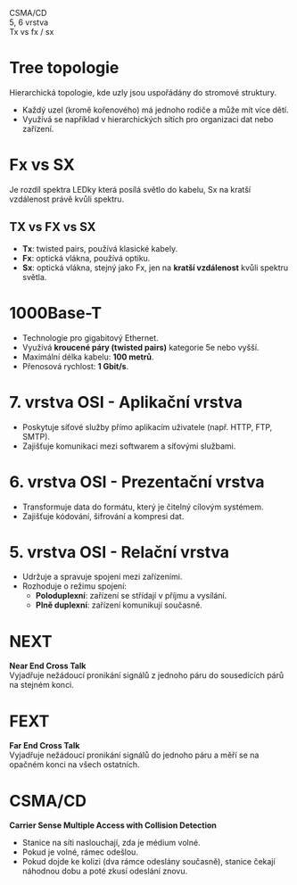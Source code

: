 CSMA/CD  
5, 6 vrstva  
Tx vs fx / sx

# Tree topologie
Hierarchická topologie, kde uzly jsou uspořádány do stromové struktury.  
- Každý uzel (kromě kořenového) má jednoho rodiče a může mít více dětí.  
- Využívá se například v hierarchických sítích pro organizaci dat nebo zařízení.  

# Fx vs SX
Je rozdíl spektra LEDky která posílá světlo do kabelu, Sx na kratší vzdálenost právě kvůli spektru.

## TX vs FX vs SX
- **Tx**: twisted pairs, používá klasické kabely.  
- **Fx**: optická vlákna, používá optiku.  
- **Sx**: optická vlákna, stejný jako Fx, jen na **kratší vzdálenost** kvůli spektru světla.

# 1000Base-T
- Technologie pro gigabitový Ethernet.  
- Využívá **kroucené páry (twisted pairs)** kategorie 5e nebo vyšší.  
- Maximální délka kabelu: **100 metrů**.  
- Přenosová rychlost: **1 Gbit/s**.  

# 7. vrstva OSI - Aplikační vrstva
- Poskytuje síťové služby přímo aplikacím uživatele (např. HTTP, FTP, SMTP).  
- Zajišťuje komunikaci mezi softwarem a síťovými službami.

# 6. vrstva OSI - Prezentační vrstva
- Transformuje data do formátu, který je čitelný cílovým systémem.  
- Zajišťuje kódování, šifrování a kompresi dat.

# 5. vrstva OSI - Relační vrstva
- Udržuje a spravuje spojení mezi zařízeními.  
- Rozhoduje o režimu spojení:  
  - **Poloduplexní**: zařízení se střídají v příjmu a vysílání.  
  - **Plně duplexní**: zařízení komunikují současně.  

# NEXT
**Near End Cross Talk**  
Vyjadřuje nežádoucí pronikání signálů z jednoho páru do sousedících párů na stejném konci.

# FEXT
**Far End Cross Talk**  
Vyjadřuje nežádoucí pronikání signálů do jednoho páru a měří se na opačném konci na všech ostatních.

# CSMA/CD
**Carrier Sense Multiple Access with Collision Detection**  
- Stanice na síti naslouchají, zda je médium volné.  
- Pokud je volné, rámec odešlou.  
- Pokud dojde ke kolizi (dva rámce odeslány současně), stanice čekají náhodnou dobu a poté zkusí odeslání znovu.
